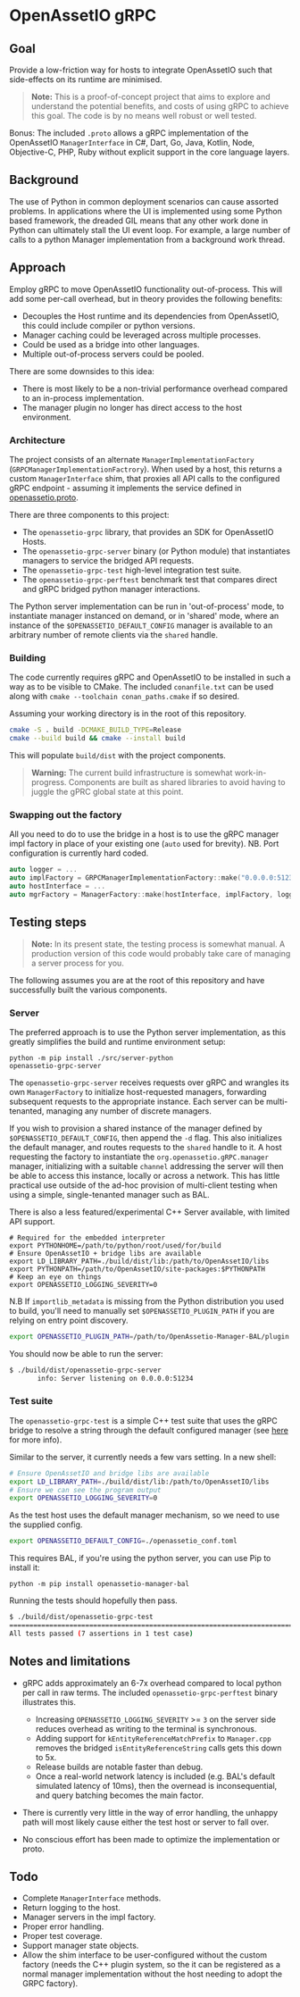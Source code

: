 # OpenAssetIO gRPC

## Goal

Provide a low-friction way for hosts to integrate OpenAssetIO such that
side-effects on its runtime are minimised.

> **Note:**
> This is a proof-of-concept project that aims to explore and understand
> the potential benefits, and costs of using gRPC to achieve this goal.
> The code is by no means well robust or well tested.

Bonus: The included `.proto` allows a gRPC implementation of the
OpenAssetIO `ManagerInterface` in C#, Dart, Go, Java, Kotlin, Node,
Objective-C, PHP, Ruby without explicit support in the core language
layers.

## Background

The use of Python in common deployment scenarios can cause assorted
problems. In applications where the UI is implemented using some Python
based framework, the dreaded GIL means that any other work done in
Python can ultimately stall the UI event loop. For example, a large
number of calls to a python Manager implementation from a background
work thread.

## Approach

Employ gRPC to move OpenAssetIO functionality out-of-process. This will
add some per-call overhead, but in theory provides the following
benefits:

- Decouples the Host runtime and its dependencies from OpenAssetIO,
  this could include compiler or python versions.
- Manager caching could be leveraged across multiple processes.
- Could be used as a bridge into other languages.
- Multiple out-of-process servers could be pooled.

There are some downsides to this idea:

- There is most likely to be a non-trivial performance overhead
  compared to an in-process implementation.
- The manager plugin no longer has direct access to the host
  environment.

### Architecture

The project consists of an alternate `ManagerImplementationFactory`
(`GRPCManagerImplementationFactrory`). When used by a host, this returns
a custom `ManagerInterface` shim, that proxies all API calls to the
configured gRPC endpoint - assuming it implements the service defined in
[openassetio.proto](./src/openassetio.proto).

There are three components to this project:

- The `openassetio-grpc` library, that provides an SDK for OpenAssetIO
  Hosts.
- The `openassetio-grpc-server` binary (or Python module) that
  instantiates managers to service the bridged API requests.
- The `openassetio-grpc-test` high-level integration test suite.
- The `openassetio-grpc-perftest` benchmark test that compares direct
  and gRPC bridged python manager interactions.

The Python server implementation can be run in 'out-of-process' mode, to
instantiate manager instanced on demand, or in 'shared' mode, where an
instance of the `$OPENASSETIO_DEFAULT_CONFIG` manager is available to an
arbitrary number of remote clients via the `shared` handle.

### Building

The code currently requires gRPC and OpenAssetIO to be installed in
such a way as to be visible to CMake. The included `conanfile.txt` can
be used along with `cmake --toolchain conan_paths.cmake` if so desired.

Assuming your working directory is in the root of this repository.

```bash
cmake -S . build -DCMAKE_BUILD_TYPE=Release
cmake --build build && cmake --install build
```

This will populate `build/dist` with the project components.

> **Warning:**
> The current build infrastructure is somewhat work-in-progress.
> Components are built as shared libraries to avoid having to juggle
> the gPRC global state at this point.

### Swapping out the factory

All you need to do to use the bridge in a host is to use the gRPC
manager impl factory in place of your existing one (`auto` used for
brevity). NB. Port configuration is currently hard coded.

```cpp
auto logger = ...
auto implFactory = GRPCManagerImplementationFactory::make("0.0.0.0:51234", logger);
auto hostInterface = ...
auto mgrFactory = ManagerFactory::make(hostInterface, implFactory, logger);
```

## Testing steps

> **Note:**
> In its present state, the testing process is somewhat manual. A
> production version of this code would probably take care of managing a
> server process for you.

The following assumes you are at the root of this repository and have
successfully built the various components.

### Server

The preferred approach is to use the Python server implementation, as
this greatly simplifies the build and runtime environment setup:

```shell
python -m pip install ./src/server-python
openassetio-grpc-server
```

The `openassetio-grpc-server` receives requests over gRPC and wrangles
its own `ManagerFactory` to initialize host-requested managers,
forwarding subsequent requests to the appropriate instance. Each server
can be multi-tenanted, managing any number of discrete managers.

If you wish to provision a shared instance of the manager defined by
`$OPENASSETIO_DEFAULT_CONFIG`, then append the `-d` flag. This also
initializes the default manager, and routes requests to the `shared`
handle to it. A host requesting the factory to instantiate the
`org.openassetio.gRPC.manager` manager, initializing with a suitable
`channel` addressing the server will then be able to access this
instance, locally or across a network. This has little practical use
outside of the ad-hoc provision of multi-client testing when using a
simple, single-tenanted manager such as BAL.

There is also a less featured/experimental C++ Server available, with
limited API support.


```shell
# Required for the embedded interpreter
export PYTHONHOME=/path/to/python/root/used/for/build
# Ensure OpenAssetIO + bridge libs are available
export LD_LIBRARY_PATH=./build/dist/lib:/path/to/OpenAssetIO/libs
export PYTHONPATH=/path/to/OpenAssetIO/site-packages:$PYTHONPATH
# Keep an eye on things
export OPENASSETIO_LOGGING_SEVERITY=0
```

N.B If `importlib_metadata` is missing from the Python distribution you
used to build, you'll need to manually set `$OPENASSETIO_PLUGIN_PATH` if
you are relying on entry point discovery.

```bash
export OPENASSETIO_PLUGIN_PATH=/path/to/OpenAssetio-Manager-BAL/plugin
```

You should now be able to run the server:

```bash
$ ./build/dist/openassetio-grpc-server
       info: Server listening on 0.0.0.0:51234
```

### Test suite

The `openassetio-grpc-test` is a simple C++ test suite that uses
the gRPC bridge to resolve a string through the default configured
manager (see [here]("https://openassetio.github.io/OpenAssetIO/classopenassetio_1_1v1_1_1host_api_1_1_manager_factory.html#a8b6c44543faebcb1b441bbf63c064c76)
for more info).

Similar to the server, it currently needs a few vars setting. In a new
shell:

```bash
# Ensure OpenAssetIO and bridge libs are available
export LD_LIBRARY_PATH=./build/dist/lib:/path/to/OpenAssetIO/libs
# Ensure we can see the program output
export OPENASSETIO_LOGGING_SEVERITY=0
```

As the test host uses the default manager mechanism, so we need
to use the supplied config.

```bash
export OPENASSETIO_DEFAULT_CONFIG=./openassetio_conf.toml
```

This requires BAL, if you're using the python server, you can use Pip to
install it:

```shell
python -m pip install openassetio-manager-bal
```

Running the tests should hopefully then pass.

```bash
$ ./build/dist/openassetio-grpc-test
===============================================================================
All tests passed (7 assertions in 1 test case)
```

## Notes and limitations

- gRPC adds approximately an 6-7x overhead compared to local python per
  call in raw terms. The included `openassetio-grpc-perftest` binary
  illustrates this.
  - Increasing `OPENASSETIO_LOGGING_SEVERITY` >= `3` on the server side
    reduces overhead as writing to the terminal is synchronous.
  - Adding support for `kEntityReferenceMatchPrefix` to `Manager.cpp`
    removes the bridged `isEntityReferenceString` calls gets this down
    to 5x.
  - Release builds are notable faster than debug.
  - Once a real-world network latency is included (e.g. BAL's default
    simulated latency of 10ms), then the overnead is inconsequential,
    and query batching becomes the main factor.

- There is currently very little in the way of error handling, the
  unhappy path will most likely cause either the test host or server to
  fall over.

- No conscious effort has been made to optimize the implementation or
  proto.

## Todo

- Complete `ManagerInterface` methods.
- Return logging to the host.
- Manager servers in the impl factory.
- Proper error handling.
- Proper test coverage.
- Support manager state objects.
- Allow the shim interface to be user-configured without the custom
  factory (needs the C++ plugin system, so the it can be registered as a
  normal manager implementation without the host needing to adopt the
  GRPC factory).
